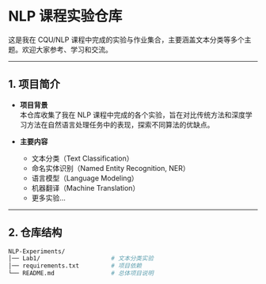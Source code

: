 # NLP 课程实验仓库

这是我在 CQU/NLP 课程中完成的实验与作业集合，主要涵盖文本分类等多个主题。欢迎大家参考、学习和交流。

---

## 1. 项目简介

- **项目背景**  
  本仓库收集了我在 NLP 课程中完成的各个实验，旨在对比传统方法和深度学习方法在自然语言处理任务中的表现，探索不同算法的优缺点。

- **主要内容**  
  - 文本分类（Text Classification）
  - 命名实体识别（Named Entity Recognition, NER）
  - 语言模型（Language Modeling）
  - 机器翻译（Machine Translation）
  - 更多实验…

---

## 2. 仓库结构

```bash
NLP-Experiments/
│── Lab1/                    # 文本分类实验
│── requirements.txt         # 项目依赖
└── README.md                # 总体项目说明
